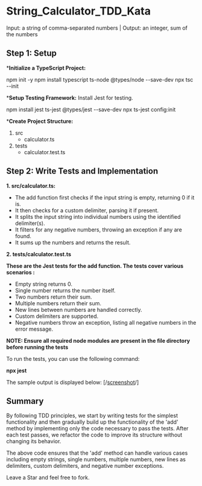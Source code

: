 #   String_Calculator_TDD_Kata
Input: a string of comma-separated numbers | Output: an integer, sum of the numbers

##  Step 1: Setup

***Initialize a TypeScript Project:**

npm init -y
npm install typescript ts-node @types/node --save-dev
npx tsc --init

***Setup Testing Framework:**
Install Jest for testing.

npm install jest ts-jest @types/jest --save-dev
npx ts-jest config:init

***Create Project Structure:**
1. src
     - calculator.ts
2. tests
     - calculator.test.ts
  
##  Step 2: Write Tests and Implementation

**1. src/calculator.ts:**

- The add function first checks if the input string is empty, returning 0 if it is.
- It then checks for a custom delimiter, parsing it if present.
- It splits the input string into individual numbers using the identified delimiter(s).
- It filters for any negative numbers, throwing an exception if any are found.
- It sums up the numbers and returns the result.

**2. tests/calculator.test.ts**

**These are the Jest tests for the add function. The tests cover various scenarios :**

- Empty string returns 0.
- Single number returns the number itself.
- Two numbers return their sum.
- Multiple numbers return their sum.
- New lines between numbers are handled correctly.
- Custom delimiters are supported.
- Negative numbers throw an exception, listing all negative numbers in the error message.

**NOTE: Ensure all required node modules are present in the file directory before running the tests**

To run the tests, you can use the following command:

**npx jest**

The sample output is displayed below:
[/[screenshot](https://github.com/mr-robot-abhi/String_Calculator_TDD_Kata/blob/main/screenshots/Screenshot%20String_Calculator_TDD_Kata%20Output%202.png)/]

## Summary

By following TDD principles, we start by writing tests for the simplest functionality and then gradually build up the functionality of the 'add' method by implementing only the code necessary to pass the tests. After each test passes, we refactor the code to improve its structure without changing its behavior.

The above code ensures that the 'add' method can handle various cases including empty strings, single numbers, multiple numbers, new lines as delimiters, custom delimiters, and negative number exceptions.

Leave a Star and feel free to fork. 
